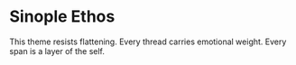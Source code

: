 # Sinople Ethos

This theme resists flattening. Every thread carries emotional weight. Every span is a layer of the self.
